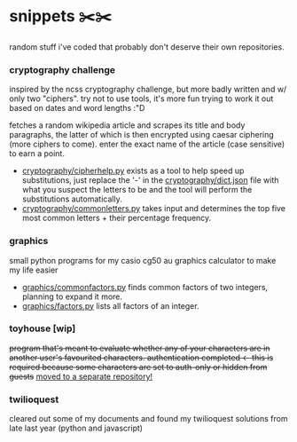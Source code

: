 # snippets ✂️✂️

random stuff i've coded that probably don't deserve their own repositories. 

### cryptography challenge
inspired by the ncss cryptography challenge, but more badly written and w/ only two "ciphers". try not to use tools, it's more fun trying to work it out based on dates and word lengths  :"D 

fetches a random wikipedia article and scrapes its title and body paragraphs, the latter of which is then encrypted using caesar ciphering (more ciphers to come). enter the exact name of the article (case sensitive) to earn a point. 
- [cryptography/cipherhelp.py](https://github.com/phthallo/snippets/blob/main/cryptography/cipherhelp.py) exists as a tool to help speed up substitutions, just replace the '-' in the [cryptography/dict.json](https://github.com/phthallo/snippets/blob/main/cryptography/dict.json) file with what you suspect the letters to be and the tool will perform the substitutions automatically. 
- [cryptography/commonletters.py](https://github.com/phthallo/snippets/blob/main/cryptography/commonletters.py) takes input and determines the top five most common letters + their percentage frequency.

### graphics
small python programs for my casio cg50 au graphics calculator to make my life easier
- [graphics/commonfactors.py](https://github.com/phthallo/snippets/blob/main/graphics/commonfactors.py) finds common factors of two integers, planning to expand it more.
- [graphics/factors.py](https://github.com/phthallo/snippets/blob/main/graphics/factors.py) lists all factors of an integer.

### toyhouse [wip]
~~program that's meant to evaluate whether any of your characters are in another user's favourited characters. authentication completed <- this is required because some characters are set to auth-only or hidden from guests~~
[moved to a separate repository!](https://github.com/phthallo/toyhouse-character-checker)

### twilioquest 
cleared out some of my documents and found my twilioquest solutions from late last year (python and javascript)
